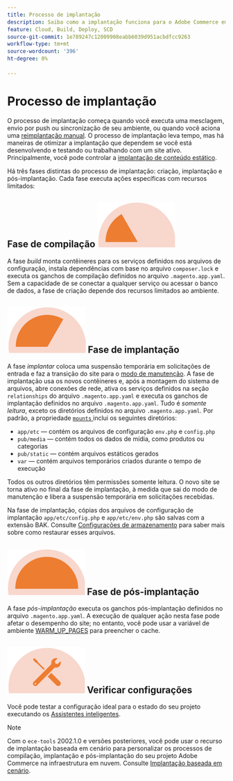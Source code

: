 ```yaml
---
title: Processo de implantação
description: Saiba como a implantação funciona para o Adobe Commerce em projetos de infraestrutura em nuvem.
feature: Cloud, Build, Deploy, SCD
source-git-commit: 1e789247c12009908eabb6039d951acbdfcc9263
workflow-type: tm+mt
source-wordcount: '396'
ht-degree: 0%

---
```


# Processo de implantação

O processo de implantação começa quando você executa uma mesclagem, envio por push ou sincronização de seu ambiente, ou quando você aciona uma [reimplantação manual](../dev-tools/cloud-cli-overview.md#redeploy-the-environment). O processo de implantação leva tempo, mas há maneiras de otimizar a implantação que dependem se você está desenvolvendo e testando ou trabalhando com um site ativo. Principalmente, você pode controlar a [implantação de conteúdo estático](static-content.md).

Há três fases distintas do processo de implantação: criação, implantação e pós-implantação. Cada fase executa ações específicas com recursos limitados:

## Fase de compilação ![Fase de compilação](../../assets/status-build.png)

A fase _build_ monta contêineres para os serviços definidos nos arquivos de configuração, instala dependências com base no arquivo `composer.lock` e executa os ganchos de compilação definidos no arquivo `.magento.app.yaml`. Sem a capacidade de se conectar a qualquer serviço ou acessar o banco de dados, a fase de criação depende dos recursos limitados ao ambiente.

## ![Fase de implantação](../../assets/status-deploy.png) Fase de implantação

A fase _implantar_ coloca uma suspensão temporária em solicitações de entrada e faz a transição do site para o [modo de manutenção](https://experienceleague.adobe.com/docs/commerce-operations/configuration-guide/setup/application-modes.html?lang=pt-BR). A fase de implantação usa os novos contêineres e, após a montagem do sistema de arquivos, abre conexões de rede, ativa os serviços definidos na seção `relationships` do arquivo `.magento.app.yaml` e executa os ganchos de implantação definidos no arquivo `.magento.app.yaml`. Tudo é _somente leitura_, exceto os diretórios definidos no arquivo `.magento.app.yaml`. Por padrão, a propriedade [`mounts` ](../application/properties.md#mounts) inclui os seguintes diretórios:

- `app/etc` — contém os arquivos de configuração `env.php` e `config.php`
- `pub/media` — contém todos os dados de mídia, como produtos ou categorias
- `pub/static` — contém arquivos estáticos gerados
- `var` — contém arquivos temporários criados durante o tempo de execução

Todos os outros diretórios têm permissões somente leitura. O novo site se torna ativo no final da fase de implantação, à medida que sai do modo de manutenção e libera a suspensão temporária em solicitações recebidas.

Na fase de implantação, cópias dos arquivos de configuração de implantação `app/etc/config.php` e `app/etc/env.php` são salvas com a extensão BAK. Consulte [Configurações de armazenamento](../store/store-settings.md#restore-configuration-files) para saber mais sobre como restaurar esses arquivos.

## ![Fase de pós-implantação](../../assets/status-post-deploy.png) Fase de pós-implantação

A fase _pós-implantação_ executa os ganchos pós-implantação definidos no arquivo `.magento.app.yaml`. A execução de qualquer ação nesta fase pode afetar o desempenho do site; no entanto, você pode usar a variável de ambiente [WARM_UP_PAGES](../environment/variables-post-deploy.md#warmuppages) para preencher o cache.

## ![Verificar estado](../../assets/status-verify.png) Verificar configurações

Você pode testar a configuração ideal para o estado do seu projeto executando os [Assistentes inteligentes](smart-wizards.md).

>[!NOTE]
>
>Com o `ece-tools` 2002.1.0 e versões posteriores, você pode usar o recurso de implantação baseada em cenário para personalizar os processos de compilação, implantação e pós-implantação do seu projeto Adobe Commerce na infraestrutura em nuvem. Consulte [Implantação baseada em cenário](scenario-based.md).
